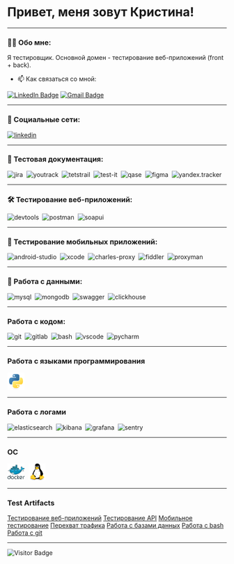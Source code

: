 # Привет, меня зовут Кристина!

---

### 👨‍💻 Обо мне:

Я тестировщик. Основной домен - тестирование веб-приложений (front + back).

- 📫 Как связаться со мной:

[![LinkedIn Badge](https://img.shields.io/badge/-@kristina--sidiropulo-blue?style=flat&logo=LinkedIn&logoColor=white)](https://www.linkedin.com/in/kristina-sidiropulo/)
[![Gmail Badge](https://img.shields.io/badge/-Gmail-red?style=flat&logo=Gmail&logoColor=white)](mailto:kristina.yarema91@gmail.com)

---

### 🤝 Социальные сети:

  <div id="badges">
    <a href="https://www.linkedin.com/in/kristina-sidiropulo/" target="_blank">
      <img src="https://cdn-icons-png.flaticon.com/512/2504/2504799.png" width="40" height="40" alt="linkedin" />
    </a>
  </div>

---

### 📁 Тестовая документация:

<div>
  <img src="https://cdn.jsdelivr.net/gh/devicons/devicon/icons/jira/jira-original.svg" title="jira" alt="jira" width="40" height="40"/>&nbsp
  <img src="https://upload.wikimedia.org/wikipedia/commons/thumb/8/8d/YouTrack_Icon.svg/1024px-YouTrack_Icon.svg.png?20200803082248" title="youtrack" alt="youtrack" width="40" height="40"/>&nbsp
  <img src="https://codahosted.io/packs/21236/unversioned/assets/LOGO/ba1091c59bab89cd2fd0f289622731fe16113d7b00905abe64759c313a4b73b76c1b0426076ed76cb74752234c734131df46992d5b8b48fc13e264240e4f7119f736cfeb64df36ded54b5cbf6198b9cadedf18dd0cac5c7dbcd16e6336c29363cd1292ba" title="testrail" alt="tetstrail" width="40" height="40"/>&nbsp
  <img src="https://docs.testit.software/images/testit_logo_icon_blue.png" title="testit" alt="test-it" width="40" height="40"/>&nbsp
  <img src="https://luna1.co/eb0187.png" title="qase" alt="qase" width="40" height="40"/>&nbsp
  <img src="https://cdn.jsdelivr.net/gh/devicons/devicon/icons/figma/figma-original.svg" title="figma" alt="figma" width="40" height="40"/>&nbsp
  <img src="https://img.softline.com/mcf/3be1016c84d43754de0e46b242c21309/c99ea5d326c17c99ee02/scale-dec-275x275.png" title="yandex.tracker" alt="yandex.tracker" width="40" height="40"/>&nbsp
</div>

---

### 🛠 Тестирование веб-приложений:

<div>
  <img src="https://d33wubrfki0l68.cloudfront.net/38b5c953a4667366685d55db55d057c86db1fc54/a0fdc/static/acae6b24d940347661ca901ea07f47c1/chrome-dev-logo-icon.png" title="devtools" alt="devtools" width="40" height="40"/>&nbsp
  <img src="https://camo.githubusercontent.com/4fc2f865dba7be1eaadfb0aef77227e64b05a3e2c64d8381385830e96f0b0311/68747470733a2f2f7365656b6c6f676f2e636f6d2f696d616765732f502f706f73746d616e2d6c6f676f2d303038374341304431352d7365656b6c6f676f2e636f6d2e706e67" title="postman" alt="postman" width="40" height="40"/>&nbsp
  <img src="https://static0.smartbear.co/smartbearbrand/media/images/home/soapui-icon.svg" title="soapui" alt="soapui" width="40" height="40"/>&nbsp
</div>

---

### 📱 Тестирование мобильных приложений:

<div>
  <img src="https://cdn.jsdelivr.net/gh/devicons/devicon/icons/androidstudio/androidstudio-original.svg" title="android-studio" alt="android-studio" width="40" height="40"/>&nbsp
  <img src="https://cdn.jsdelivr.net/gh/devicons/devicon/icons/xcode/xcode-original.svg" title="xcode" alt="xcode" width="40" height="40"/>&nbsp
  <img src="https://cdn.icon-icons.com/icons2/3053/PNG/512/charles_proxy_macos_bigsur_icon_190302.png" title="charles-proxy" alt="charles-proxy" width="40" height="40"/>&nbsp
  <img src="https://www.megaleechers.com/storage/Fiddler-Everywhere-Icon.png" title="fiddler" alt="fiddler" width="40" height="40"/>&nbsp
  <img src="https://pbs.twimg.com/profile_images/1589614420766126080/slAIVDtr_400x400.jpg" title="proxyman" alt="proxyman" width="40" height="40"/>&nbsp
</div>


---

### 💾 Работа с данными:

<div>
  <img src="https://cdn.jsdelivr.net/gh/devicons/devicon/icons/mysql/mysql-original.svg" title="mysql" alt="mysql" width="40" height="40"/>&nbsp
  <img src="https://cdn.jsdelivr.net/gh/devicons/devicon/icons/mongodb/mongodb-original.svg" title="mongodb" alt="mongodb" width="40" height="40"/>&nbsp
  <img src="https://static-00.iconduck.com/assets.00/swagger-icon-512x512-halz44im.png" title="swagger" alt="swagger" width="40" height="40"/>&nbsp
  <img src="https://cdn.icon-icons.com/icons2/3911/PNG/512/clickhouse_logo_icon_247349.png" title="clickhouse" alt="clickhouse" width="40" height="40"/>&nbsp
</div>

---

### Работа с кодом:

<div>
  <img src="https://cdn.jsdelivr.net/gh/devicons/devicon/icons/git/git-original.svg" title="git" alt="git" width="40" height="40"/>&nbsp
  <img src="https://static-00.iconduck.com/assets.00/gitlab-icon-2048x1885-1o0cwkbx.png" title="gitlab" alt="gitlab" width="40" height="40"/>&nbsp
  <img src="https://upload.wikimedia.org/wikipedia/commons/thumb/4/4b/Bash_Logo_Colored.svg/1024px-Bash_Logo_Colored.svg.png?20180723054350" title="bash" alt="bash" width="40" height="40"/>&nbsp
  <img src="https://cdn.jsdelivr.net/gh/devicons/devicon/icons/vscode/vscode-original.svg" title="vscode" alt="vscode" width="40" height="40"/>&nbsp
  <img src="https://upload.wikimedia.org/wikipedia/commons/thumb/1/1d/PyCharm_Icon.svg/1024px-PyCharm_Icon.svg.png" title="pycharm" alt="pycharm" width="40" height="40"/>&nbsp
</div>

---

### Работа с языками программирования

<div>
  <img src="https://raw.githubusercontent.com/devicons/devicon/master/icons/python/python-original.svg" title="python" alt="python" width="40" height="40"/>&nbsp
</div>

---

### Работа с логами

<div>
  <img src="https://www.vectorlogo.zone/logos/elastic/elastic-icon.svg" title="elastic" alt="elasticsearch" width="40" height="40"/>&nbsp
  <img src="https://www.vectorlogo.zone/logos/elasticco_kibana/elasticco_kibana-icon.svg" title="kibana" alt="kibana" width="40" height="40"/>&nbsp
  <img src="https://www.vectorlogo.zone/logos/grafana/grafana-icon.svg" title="grafana" alt="grafana" width="40" height="40"/>&nbsp
  <img src="https://cdn.icon-icons.com/icons2/2148/PNG/512/sentry_icon_132005.png" title="sentry" alt="sentry" width="40" height="40"/>&nbsp
</div>

---

### ОС

<div>
  <img src="https://raw.githubusercontent.com/devicons/devicon/master/icons/docker/docker-original-wordmark.svg" title="docker" alt="docker" width="40" height="40"/>&nbsp
  <img src="https://raw.githubusercontent.com/devicons/devicon/master/icons/linux/linux-original.svg" title="linux" alt="linux" width="40" height="40"/>&nbsp
</div>

---
### Test Artifacts

  [Тестирование веб-приложений](https://github.com/kristina-sidiropulo/webshop_testing)
  [Тестирование API](https://github.com/kristina-sidiropulo/api_testing)
  [Мобильное тестирование](https://github.com/kristina-sidiropulo/mobile_testing)
  [Перехват трафика](https://github.com/kristina-sidiropulo/fiddler)
  [Работа с базами данных](https://github.com/kristina-sidiropulo/sql)
  [Работа с bash](https://github.com/kristina-sidiropulo/bash/blob/main/README.md)
  [Работа с git](https://github.com/kristina-sidiropulo/git)

---

![Visitor Badge](https://visitor-badge.laobi.icu/badge?page_id=kristina-sidiropulo)
